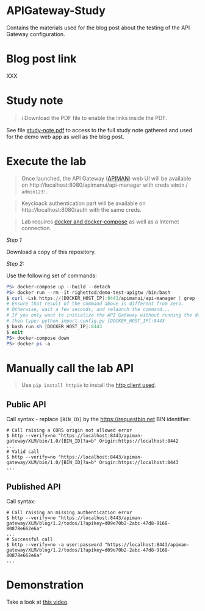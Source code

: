 # APIGateway-Study

Contains the materials used for the blog post about the testing of the API Gateway configuration.

# Blog post link

XXX

# Study note

> :information_source: Download the PDF file to enable the links inside the PDF.

See file [study-note.pdf](study-note.pdf) to access to the full study note gathered and used for the demo web app as well as the blog post.

# Execute the lab

> Once launched, the API Gateway ([APIMAN](https://www.apiman.io)) web UI will be available on http://localhost:8080/apimanui/api-manager with creds `admin` / `admin123!`.

> Keycloack authentication part will be available on http://localhost:8080/auth with the same creds.

> Lab requires [docker and docker-compose](https://docs.docker.com/get-docker/) as well as a Internet connection.

*Step 1*

Download a copy of this repository.

*Step 2:*

Use the following set of commands:

```powershell
PS> docker-compose up --build --detach
PS> docker run --rm -it righettod/demo-test-apigtw /bin/bash
$ curl -Lsk https://[DOCKER_HOST_IP]:8443/apimanui/api-manager | grep -ic "apiman"
# Ensure that result of the command above is different from zero. 
# Otherwise, wait a few seconds, and relaunch the command...
# If you only want to initialize the API Gateway without running the demo 
# then type: python import-config.py [DOCKER_HOST_IP]:8443 
$ bash run.sh [DOCKER_HOST_IP]:8443
$ exit
PS> docker-compose down
PS> docker ps -a
```

# Manually call the lab API

> Use `pip install httpie` to install the [http client used](https://httpie.io/docs).

## Public API

Call syntax - replace `[BIN_ID]` by the https://requestbin.net BIN identifier:

```shell
# Call raising a CORS origin not allowed error
$ http --verify=no "https://localhost:8443/apiman-gateway/XLM/bin/1.0/[BIN_ID]?a=b" Origin:https://localhost:8442
...
# Valid call
$ http --verify=no "https://localhost:8443/apiman-gateway/XLM/bin/1.0/[BIN_ID]?a=b" Origin:https://localhost:8443
...
```

## Published API

Call syntax:

```shell
# Call raising an missing authentication error
$ http --verify=no "https://localhost:8443/apiman-gateway/XLM/blog/1.2/todos/1?apikey=d09e70b2-2abc-47d8-9168-80878e662e6a"
...
# Successful call
$ http --verify=no -a user:password "https://localhost:8443/apiman-gateway/XLM/blog/1.2/todos/1?apikey=d09e70b2-2abc-47d8-9168-80878e662e6a"
...
```

# Demonstration

Take a look at [this video](demo.mp4).
